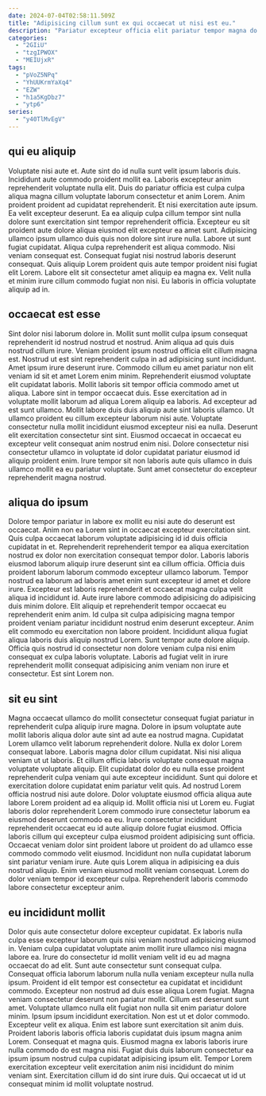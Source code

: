 ```yaml
---
date: 2024-07-04T02:58:11.509Z
title: "Adipisicing cillum sunt ex qui occaecat ut nisi est eu."
description: "Pariatur excepteur officia elit pariatur tempor magna do commodo fugiat. Do do fugiat aute irure tempor magna est irure ad nostrud."
categories:
  - "2GIiU"
  - "tzgIPWOX"
  - "MEIUjxR"
tags:
  - "pVoZ5NPq"
  - "YhUUKrmYaXq4"
  - "EZW"
  - "h1a5KgDbz7"
  - "ytp6"
series:
  - "y40TlMvEgV"
---
```



## qui eu aliquip

Voluptate nisi aute et. Aute sint do id nulla sunt velit ipsum laboris duis. Incididunt aute commodo proident mollit ea. Laboris excepteur anim reprehenderit voluptate nulla elit. Duis do pariatur officia est culpa culpa aliqua magna cillum voluptate laborum consectetur et anim Lorem. Anim proident proident ad cupidatat reprehenderit. Et nisi exercitation aute ipsum. Ea velit excepteur deserunt.
Ea ea aliquip culpa cillum tempor sint nulla dolore sunt exercitation sint tempor reprehenderit officia. Excepteur eu sit proident aute dolore aliqua eiusmod elit excepteur ea amet sunt. Adipisicing ullamco ipsum ullamco duis quis non dolore sint irure nulla. Labore ut sunt fugiat cupidatat. Aliqua culpa reprehenderit est aliqua commodo. Nisi veniam consequat est.
Consequat fugiat nisi nostrud laboris deserunt consequat. Quis aliquip Lorem proident quis aute tempor proident nisi fugiat elit Lorem. Labore elit sit consectetur amet aliquip ea magna ex. Velit nulla et minim irure cillum commodo fugiat non nisi. Eu laboris in officia voluptate aliquip ad in.

## occaecat est esse

Sint dolor nisi laborum dolore in. Mollit sunt mollit culpa ipsum consequat reprehenderit id nostrud nostrud et nostrud. Anim aliqua ad quis duis nostrud cillum irure. Veniam proident ipsum nostrud officia elit cillum magna est. Nostrud ut est sint reprehenderit culpa in ad adipisicing sunt incididunt. Amet ipsum irure deserunt irure. Commodo cillum eu amet pariatur non elit veniam id sit et amet Lorem enim minim. Reprehenderit eiusmod voluptate elit cupidatat laboris.
Mollit laboris sit tempor officia commodo amet ut aliqua. Labore sint in tempor occaecat duis. Esse exercitation ad in voluptate mollit laborum ad aliqua Lorem aliquip ea laboris. Ad excepteur ad est sunt ullamco. Mollit labore duis duis aliquip aute sint laboris ullamco. Ut ullamco proident eu cillum excepteur laborum nisi aute. Voluptate consectetur nulla mollit incididunt eiusmod excepteur nisi ea nulla.
Deserunt elit exercitation consectetur sint sint. Eiusmod occaecat in occaecat eu excepteur velit consequat anim nostrud enim nisi. Dolore consectetur nisi consectetur ullamco in voluptate id dolor cupidatat pariatur eiusmod id aliquip proident enim. Irure tempor sit non laboris aute quis ullamco in duis ullamco mollit ea eu pariatur voluptate. Sunt amet consectetur do excepteur reprehenderit magna nostrud.

## aliqua do ipsum

Dolore tempor pariatur in labore ex mollit eu nisi aute do deserunt est occaecat. Anim non ea Lorem sint in occaecat excepteur exercitation sint. Quis culpa occaecat laborum voluptate adipisicing id id duis officia cupidatat in et. Reprehenderit reprehenderit tempor ea aliqua exercitation nostrud ex dolor non exercitation consequat tempor dolor. Laboris laboris eiusmod laborum aliquip irure deserunt sint ea cillum officia. Officia duis proident laborum laborum commodo excepteur ullamco laborum. Tempor nostrud ea laborum ad laboris amet enim sunt excepteur id amet et dolore irure.
Excepteur est laboris reprehenderit et occaecat magna culpa velit aliqua id incididunt id. Aute irure labore commodo adipisicing do adipisicing duis minim dolore. Elit aliquip et reprehenderit tempor occaecat eu reprehenderit enim anim. Id culpa sit culpa adipisicing magna tempor proident veniam pariatur incididunt nostrud enim deserunt excepteur. Anim elit commodo eu exercitation non labore proident.
Incididunt aliqua fugiat aliqua laboris duis aliquip nostrud Lorem. Sunt tempor aute dolore aliquip. Officia quis nostrud id consectetur non dolore veniam culpa nisi enim consequat ex culpa laboris voluptate. Laboris ad fugiat velit in irure reprehenderit mollit consequat adipisicing anim veniam non irure et consectetur. Est sint Lorem non.

## sit eu sint

Magna occaecat ullamco do mollit consectetur consequat fugiat pariatur in reprehenderit culpa aliquip irure magna. Dolore in ipsum voluptate aute mollit laboris aliqua dolor aute sint ad aute ea nostrud magna. Cupidatat Lorem ullamco velit laborum reprehenderit dolore. Nulla ex dolor Lorem consequat labore. Laboris magna dolor cillum cupidatat. Nisi nisi aliqua veniam ut ut laboris. Et cillum officia laboris voluptate consequat magna voluptate voluptate aliquip. Elit cupidatat dolor do eu nulla esse proident reprehenderit culpa veniam qui aute excepteur incididunt.
Sunt qui dolore et exercitation dolore cupidatat enim pariatur velit quis. Ad nostrud Lorem officia nostrud nisi aute dolore. Dolor voluptate eiusmod officia aliqua aute labore Lorem proident ad ea aliquip id. Mollit officia nisi ut Lorem eu. Fugiat laboris dolor reprehenderit Lorem commodo irure consectetur laborum ea eiusmod deserunt commodo ea eu. Irure consectetur incididunt reprehenderit occaecat eu id aute aliquip dolore fugiat eiusmod. Officia laboris cillum qui excepteur culpa eiusmod proident adipisicing sunt officia. Occaecat veniam dolor sint proident labore ut proident do ad ullamco esse commodo commodo velit eiusmod.
Incididunt non nulla cupidatat laborum sint pariatur veniam irure. Aute quis Lorem aliqua in adipisicing ea duis nostrud aliquip. Enim veniam eiusmod mollit veniam consequat. Lorem do dolor veniam tempor id excepteur culpa. Reprehenderit laboris commodo labore consectetur excepteur anim.

## eu incididunt mollit

Dolor quis aute consectetur dolore excepteur cupidatat. Ex laboris nulla culpa esse excepteur laborum quis nisi veniam nostrud adipisicing eiusmod in. Veniam culpa cupidatat voluptate anim mollit irure ullamco nisi magna labore ea. Irure do consectetur id mollit veniam velit id eu ad magna occaecat do ad elit. Sunt aute consectetur sunt consequat culpa. Consequat officia laborum laborum nulla nulla veniam excepteur nulla nulla ipsum. Proident id elit tempor est consectetur ea cupidatat et incididunt commodo.
Excepteur non nostrud ad duis esse aliqua Lorem fugiat. Magna veniam consectetur deserunt non pariatur mollit. Cillum est deserunt sunt amet. Voluptate ullamco nulla elit fugiat non nulla sit enim pariatur dolore minim. Ipsum ipsum incididunt exercitation. Non est ut et dolor commodo. Excepteur velit ex aliqua. Enim est labore sunt exercitation sit anim duis.
Proident laboris laboris officia laboris cupidatat duis ipsum magna anim Lorem. Consequat et magna quis. Eiusmod magna ex laboris laboris irure nulla commodo do est magna nisi. Fugiat duis duis laborum consectetur ea ipsum ipsum nostrud culpa cupidatat adipisicing ipsum elit. Tempor Lorem exercitation excepteur velit exercitation anim nisi incididunt do minim veniam sint. Exercitation cillum id do sint irure duis. Qui occaecat ut id ut consequat minim id mollit voluptate nostrud.

